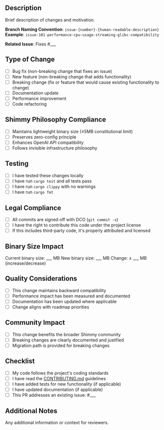 ## Description
Brief description of changes and motivation.

**Branch Naming Convention**: `issue-{number}-{human-readable-description}`  
**Example**: `issue-101-performance-cpu-usage-streaming-glibc-compatibility`

**Related Issue**: Fixes #___

## Type of Change
- [ ] Bug fix (non-breaking change that fixes an issue)
- [ ] New feature (non-breaking change that adds functionality)
- [ ] Breaking change (fix or feature that would cause existing functionality to change)
- [ ] Documentation update
- [ ] Performance improvement
- [ ] Code refactoring

## Shimmy Philosophy Compliance
- [ ] Maintains lightweight binary size (≤5MB constitutional limit)
- [ ] Preserves zero-config principle
- [ ] Enhances OpenAI API compatibility
- [ ] Follows invisible infrastructure philosophy

## Testing
- [ ] I have tested these changes locally
- [ ] I have run `cargo test` and all tests pass
- [ ] I have run `cargo clippy` with no warnings
- [ ] I have run `cargo fmt`

## Legal Compliance
- [ ] All commits are signed off with DCO (`git commit -s`)
- [ ] I have the right to contribute this code under the project license
- [ ] If this includes third-party code, it's properly attributed and licensed

## Binary Size Impact
Current binary size: ___ MB
New binary size: ___ MB
Change: ± ___ MB (increase/decrease)

## Quality Considerations
- [ ] This change maintains backward compatibility
- [ ] Performance impact has been measured and documented
- [ ] Documentation has been updated where applicable
- [ ] Change aligns with roadmap priorities

## Community Impact
- [ ] This change benefits the broader Shimmy community
- [ ] Breaking changes are clearly documented and justified
- [ ] Migration path is provided for breaking changes

## Checklist
- [ ] My code follows the project's coding standards
- [ ] I have read the [CONTRIBUTING.md](../CONTRIBUTING.md) guidelines
- [ ] I have added tests for new functionality (if applicable)
- [ ] I have updated documentation (if applicable)
- [ ] This PR addresses an existing issue: #___

## Additional Notes
Any additional information or context for reviewers.
